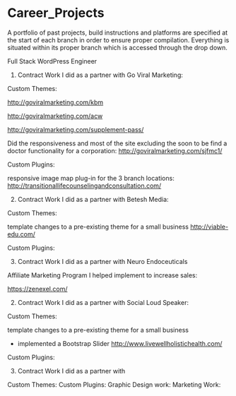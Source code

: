 # Career_Projects
A portfolio of past projects, build instructions and platforms are specified at the start of each branch in order to ensure proper compilation.  Everything is situated within its proper branch which is accessed through the drop down.

Full Stack WordPress Engineer

1. Contract Work I did as a partner with Go Viral Marketing:


Custom Themes:

http://goviralmarketing.com/kbm

http://goviralmarketing.com/acw

http://goviralmarketing.com/supplement-pass/

Did the responsiveness and most of the site excluding the soon to be find a doctor functionality for a corporation:
http://goviralmarketing.com/sjfmc1/


Custom Plugins:

responsive image map plug-in for the 3 branch locations:
http://transitionallifecounselingandconsultation.com/



2. Contract Work I did as a partner with Betesh Media:

Custom Themes:

template changes to a pre-existing theme for a small business
http://viable-edu.com/


Custom Plugins:

3. Contract Work I did as a partner with Neuro Endoceuticals

Affiliate Marketing Program I helped implement to increase sales:

https://zenexel.com/


2. Contract Work I did as a partner with Social Loud Speaker:

Custom Themes:

template changes to a pre-existing theme for a small business
* implemented a Bootstrap Slider
http://www.livewellholistichealth.com/


Custom Plugins:



3. Contract Work I did as a partner with

Custom Themes:
Custom Plugins:
Graphic Design work:
Marketing Work:





